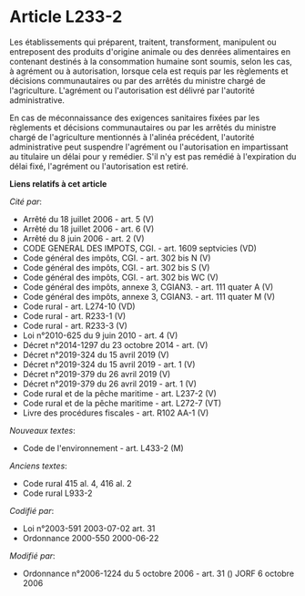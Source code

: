 # Article L233-2

Les établissements qui préparent, traitent, transforment, manipulent ou entreposent des produits d'origine animale ou des
denrées alimentaires en contenant destinés à la consommation humaine sont soumis, selon les cas, à agrément ou à
autorisation, lorsque cela est requis par les règlements et décisions communautaires ou par des arrêtés du ministre chargé de
l'agriculture. L'agrément ou l'autorisation est délivré par l'autorité administrative.

En cas de méconnaissance des exigences sanitaires fixées par les règlements et décisions communautaires ou par les arrêtés du
ministre chargé de l'agriculture mentionnés à l'alinéa précédent, l'autorité administrative peut suspendre l'agrément ou
l'autorisation en impartissant au titulaire un délai pour y remédier. S'il n'y est pas remédié à l'expiration du délai fixé,
l'agrément ou l'autorisation est retiré.

**Liens relatifs à cet article**

_Cité par_:

  - Arrêté du 18 juillet 2006 - art. 5 (V)
  - Arrêté du 18 juillet 2006 - art. 6 (V)
  - Arrêté du 8 juin 2006 - art. 2 (V)
  - CODE GENERAL DES IMPOTS, CGI. - art. 1609 septvicies (VD)
  - Code général des impôts, CGI. - art. 302 bis N (V)
  - Code général des impôts, CGI. - art. 302 bis S (V)
  - Code général des impôts, CGI. - art. 302 bis WC (V)
  - Code général des impôts, annexe 3, CGIAN3. - art. 111 quater A (V)
  - Code général des impôts, annexe 3, CGIAN3. - art. 111 quater M (V)
  - Code rural - art. L274-10 (VD)
  - Code rural - art. R233-1 (V)
  - Code rural - art. R233-3 (V)
  - Loi n°2010-625 du 9 juin 2010 - art. 4 (V)
  - Décret n°2014-1297 du 23 octobre 2014 - art. (V)
  - Décret n°2019-324 du 15 avril 2019 (V)
  - Décret n°2019-324 du 15 avril 2019 - art. 1 (V)
  - Décret n°2019-379 du 26 avril 2019 (V)
  - Décret n°2019-379 du 26 avril 2019 - art. 1 (V)
  - Code rural et de la pêche maritime - art. L237-2 (V)
  - Code rural et de la pêche maritime - art. L272-7 (VT)
  - Livre des procédures fiscales - art. R102 AA-1 (V)

_Nouveaux textes_:

  - Code de l'environnement - art. L433-2 (M)

_Anciens textes_:

  - Code rural 415 al. 4, 416 al. 2
  - Code rural L933-2

_Codifié par_:

  - Loi n°2003-591 2003-07-02 art. 31
  - Ordonnance 2000-550 2000-06-22

_Modifié par_:

  - Ordonnance n°2006-1224 du 5 octobre 2006 - art. 31 () JORF 6 octobre 2006
